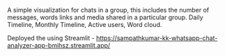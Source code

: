 A simple visualization for chats in a group, this includes the number of messages, words links and media shared in a particular group. Daily Timeline, Monthly Timeline, Active users, Word cloud.

 Deployed the using Streamlit  -   https://sampathkumar-kk-whatsapp-chat-analyzer-app-bmihsz.streamlit.app/
